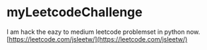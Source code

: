 # myLeetcodeChallenge
 I am hack the eazy to medium leetcode problemset in python now.
 [https://leetcode.com/jsleetw/](https://leetcode.com/jsleetw/)
